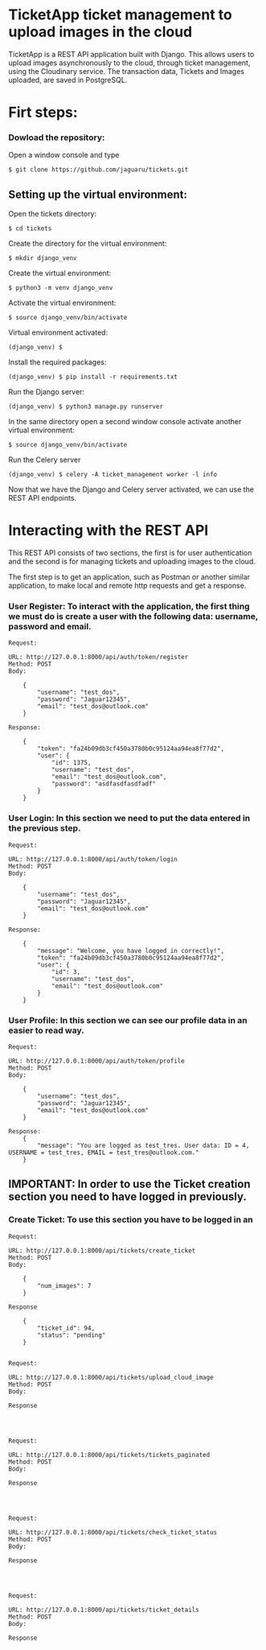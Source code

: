 # TicketApp ticket management to upload images in the cloud

TicketApp is a REST API application built with Django. This allows users to upload images asynchronously to the cloud, through ticket management, using the Cloudinary service. The transaction data, Tickets and Images uploaded, are saved in PostgreSQL.


# Firt steps:


### Dowload the repository:

Open a window console and type

    $ git clone https://github.com/jaguaru/tickets.git


## Setting up the virtual environment:

Open the tickets directory:

    $ cd tickets

Create the directory for the virtual environment:

    $ mkdir django_venv

Create the virtual environment:

    $ python3 -m venv django_venv

Activate the virtual environment:

    $ source django_venv/bin/activate

Virtual environment activated:

    (django_venv) $

Install the required packages:

    (django_venv) $ pip install -r requirements.txt

Run the Django server:

    (django_venv) $ python3 manage.py runserver

In the same directory open a second window console activate another virtual environment:

    $ source django_venv/bin/activate

Run the Celery server

    (django_venv) $ celery -A ticket_management worker -l info

Now that we have the Django and Celery server activated, we can use the REST API endpoints.


# Interacting with the REST API

This REST API consists of two sections, the first is for user authentication and the second is for managing tickets and uploading images to the cloud.

The first step is to get an application, such as Postman or another similar application, to make local and remote http requests and get a response.

### User Register: To interact with the application, the first thing we must do is create a user with the following data: username, password and email.

    Request:

    URL: http://127.0.0.1:8000/api/auth/token/register
    Method: POST
    Body:

        {
            "username": "test_dos",
            "password": "Jaguar12345",
            "email": "test_dos@outlook.com"
        }

    Response:

        {
            "token": "fa24b09db3cf450a3780b0c95124aa94ea8f77d2",
            "user": {
                "id": 1375,
                "username": "test_dos",
                "email": "test_dos@outlook.com",
                "password": "asdfasdfasdfadf"
            }
        }

### User Login: In this section we need to put the data entered in the previous step.

    Request:

    URL: http://127.0.0.1:8000/api/auth/token/login
    Method: POST
    Body:

        {
            "username": "test_dos",
            "password": "Jaguar12345",
            "email": "test_dos@outlook.com"
        }
    
    Response:

        {
            "message": "Welcome, you have logged in correctly!",
            "token": "fa24b09db3cf450a3780b0c95124aa94ea8f77d2",
            "user": {
                "id": 3,
                "username": "test_dos",
                "email": "test_dos@outlook.com"
            }
        }

### User Profile: In this section we can see our profile data in an easier to read way.

    Request:

    URL: http://127.0.0.1:8000/api/auth/token/profile
    Method: POST
    Body:

        {
            "username": "test_dos",
            "password": "Jaguar12345",
            "email": "test_dos@outlook.com"
        }

    Response:
        {
            "message": "You are logged as test_tres. User data: ID = 4, USERNAME = test_tres, EMAIL = test_tres@outlook.com."
        }

## IMPORTANT: In order to use the Ticket creation section you need to have logged in previously.

### Create Ticket: To use this section you have to be logged in an 
    
    Request:

    URL: http://127.0.0.1:8000/api/tickets/create_ticket
    Method: POST
    Body:

        {
            "num_images": 7
        }

    Response

        {
            "ticket_id": 94,
            "status": "pending"
        }


    Request:

    URL: http://127.0.0.1:8000/api/tickets/upload_cloud_image
    Method: POST
    Body:

    Response
    
    

    
    Request:

    URL: http://127.0.0.1:8000/api/tickets/tickets_paginated
    Method: POST
    Body:

    Response
    
    
    

    Request:

    URL: http://127.0.0.1:8000/api/tickets/check_ticket_status
    Method: POST
    Body:

    Response




    Request:

    URL: http://127.0.0.1:8000/api/tickets/ticket_details
    Method: POST
    Body:

    Response

    

    

    
    
    
